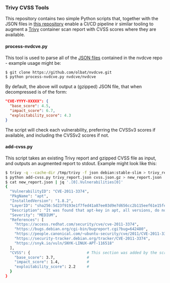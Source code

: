 ### Trivy CVSS Tools

This repository contains two simple Python scripts that, together with the JSON files in [this repository](https://github.com/olbat/nvdcve) enable a CI/CD pipeline ir similar tooling to augment a [Trivy](https://github.com/aquasecurity/trivy) container scan report with CVSS scores where they are available.

#### process-nvdcve.py

This tool is used to parse all of the [JSON files](https://github.com/olbat/nvdcve/tree/master/nvdcve) contained in the nvdcve repo - example usage might be:

```bash
$ git clone https://github.com/olbat/nvdcve.git
$ python process-nvdcve.py nvdcve/nvdcve
```

By default, the above will output a (gzipped) JSON file, that when decompressed is of the form:

```json
"CVE-YYYY-XXXXX": {
  "base_score": 4.5,
  "impact_score": 6.7,
  "exploitability_score": 4.3
}
```

The script will check each vulnerability, preferring the CVSSv3 scores if available, and including the CVSSv2 scores if not.

#### add-cvss.py

This script takes an existing Trivy report and gzipped CVSS file as input, and outputs an augmented report to stdout. Example might look like this:

```bash
$ trivy -q --cache-dir /tmp/trivy -f json debian:stable-slim > trivy_report.json
$ python add-cvss.py trivy_report.json cvss.json.gz > new_report.json
$ cat new_report.json | jq '.[0].Vulnerabilities[0]'
{
  "VulnerabilityID": "CVE-2011-3374",
  "PkgName": "apt",
  "InstalledVersion": "1.8.2",
  "LayerID": "sha256:5d23f9193e1f7fed41a87ee03d9e7d656cc2b115eef61e15fe5517c4578bbeac",
  "Description": "It was found that apt-key in apt, all versions, do not correctly validate gpg keys with the master keyring, leading to a potential man-in-the-middle attack.",
  "Severity": "MEDIUM",
  "References": [
    "https://access.redhat.com/security/cve/cve-2011-3374",
    "https://bugs.debian.org/cgi-bin/bugreport.cgi?bug=642480",
    "https://people.canonical.com/~ubuntu-security/cve/2011/CVE-2011-3374.html",
    "https://security-tracker.debian.org/tracker/CVE-2011-3374",
    "https://snyk.io/vuln/SNYK-LINUX-APT-116518"
  ],
  "CVSS": {                         # This section was added by the script
    "base_score": 3.7,              #
    "impact_score": 1.4,            #
    "exploitability_score": 2.2     #
  }
}
```
